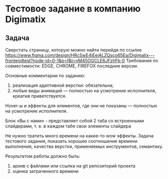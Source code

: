 # Тестовое задание в компанию Digimatix

## Задача

Cверстать страницу, которую можно найти перейдя по ссылке
https://www.figma.com/design/HRcSwE4iEeiALZQsco65Ea/Digimatix---frontendtest?node-id=0-1&p=f&t=vM45OGCLE6JFzhFk-0
Требования по совместимости: EDGE, CHROME, FIREFOX последние версии.

Основные комментарии по заданию:
1. реализация адаптивной верстки: обязательна;
2. любые виды анимаций — полностью на усмотрение исполнителя, креатив приветствуется.

Hover-ы и эффекты для элементов, где они не показаны — полностью на усмотрение исполнителя.

Блок «Вы с нами» - представляет собой 2 таба со встроенными слайдерами, т. е. в каждом табе свои элементы слайдера

Не нужно тратить много времени на какие-то wow эффекты. Задача тестового задания, показать хорошее соотношение времени выполнения, качества верстки, применяемых инструментов, семантику.

Результатом работы должно быть:
1. архив с файлами или ссылка на git репозиторий проекта
2. оценка затраченного времени